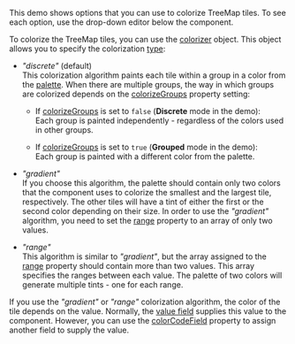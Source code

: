 This demo shows options that you can use to colorize TreeMap tiles. To see each option, use the drop-down editor below the component.
<!--split-->

To colorize the TreeMap tiles, you can use the [colorizer](/Documentation/ApiReference/UI_Components/dxTreeMap/Configuration/colorizer/) object. This object allows you to specify the colorization [type](/Documentation/ApiReference/UI_Components/dxTreeMap/Configuration/colorizer/#type):

- *"discrete"* (default)    
This colorization algorithm paints each tile within a group in a color from the [palette](/Documentation/ApiReference/UI_Components/dxTreeMap/Configuration/colorizer/#palette). When there are multiple groups, the way in which groups are colorized depends on the [colorizeGroups](/Documentation/ApiReference/UI_Components/dxTreeMap/Configuration/colorizer/#colorizeGroups) property setting: 

    - If [colorizeGroups](/Documentation/ApiReference/UI_Components/dxTreeMap/Configuration/colorizer/#colorizeGroups) is set to `false` (**Discrete** mode in the demo):     
    Each group is painted independently - regardless of the colors used in other groups.

    - If [colorizeGroups](/Documentation/ApiReference/UI_Components/dxTreeMap/Configuration/colorizer/#colorizeGroups) is set to `true` (**Grouped** mode in the demo):     
    Each group is painted with a different color from the palette.

- *"gradient"*    
If you choose this algorithm, the palette should contain only two colors that the component uses to colorize the smallest and the largest tile, respectively. The other tiles will have a tint of either the first or the second color depending on their size. In order to use the *"gradient"* algorithm, you need to set the [range](/Documentation/ApiReference/UI_Components/dxTreeMap/Configuration/colorizer/#range) property to an array of only two values.

- *"range"*    
This algorithm is similar to *"gradient"*, but the array assigned to the [range](/Documentation/ApiReference/UI_Components/dxTreeMap/Configuration/colorizer/#range) property should contain more than two values. This array specifies the ranges between each value. The palette of two colors will generate multiple tints - one for each range.

If you use the *"gradient"* or *"range"* colorization algorithm, the color of the tile depends on the value. Normally, the [value field](/Documentation/ApiReference/UI_Components/dxTreeMap/Configuration/#valueField) supplies this value to the component. However, you can use the [colorCodeField](/Documentation/ApiReference/UI_Components/dxTreeMap/Configuration/colorizer/#colorCodeField) property to assign another field to supply the value.